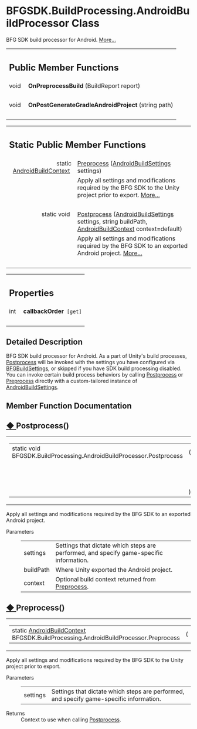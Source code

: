 # BFGSDK.BuildProcessing.AndroidBuildProcessor Class 

<div class="contents">BFG SDK build processor for Android.    <a href="class_b_f_g_s_d_k_1_1_build_processing_1_1_android_build_processor.html#details">More...</a><table class="memberdecls"><tr class="heading"><td colspan="2"><h2 class="groupheader"><a id="pub-methods" name="pub-methods"></a> Public Member Functions</h2></td></tr><tr class="memitem:ae5100feae4ff2e176540e49c443dcc6d"><td class="memItemLeft" align="right" valign="top"><a id="ae5100feae4ff2e176540e49c443dcc6d" name="ae5100feae4ff2e176540e49c443dcc6d"></a> void&#160;</td><td class="memItemRight" valign="bottom"><b>OnPreprocessBuild</b> (BuildReport report)</td></tr><tr class="separator:ae5100feae4ff2e176540e49c443dcc6d"><td class="memSeparator" colspan="2">&#160;</td></tr><tr class="memitem:a5cd5c42dfa3ec97b879f4146c062facf"><td class="memItemLeft" align="right" valign="top"><a id="a5cd5c42dfa3ec97b879f4146c062facf" name="a5cd5c42dfa3ec97b879f4146c062facf"></a> void&#160;</td><td class="memItemRight" valign="bottom"><b>OnPostGenerateGradleAndroidProject</b> (string path)</td></tr><tr class="separator:a5cd5c42dfa3ec97b879f4146c062facf"><td class="memSeparator" colspan="2">&#160;</td></tr></table><table class="memberdecls"><tr class="heading"><td colspan="2"><h2 class="groupheader"><a id="pub-static-methods" name="pub-static-methods"></a> Static Public Member Functions</h2></td></tr><tr class="memitem:ab6abe78a936ed6d34e277477abf23238"><td class="memItemLeft" align="right" valign="top">static <a class="el" href="struct_b_f_g_s_d_k_1_1_build_processing_1_1_android_build_context.html">AndroidBuildContext</a>&#160;</td><td class="memItemRight" valign="bottom"><a class="el" href="class_b_f_g_s_d_k_1_1_build_processing_1_1_android_build_processor.html#ab6abe78a936ed6d34e277477abf23238">Preprocess</a> (<a class="el" href="class_b_f_g_s_d_k_1_1_android_build_settings.html">AndroidBuildSettings</a> settings)</td></tr><tr class="memdesc:ab6abe78a936ed6d34e277477abf23238"><td class="mdescLeft">&#160;</td><td class="mdescRight">Apply all settings and modifications required by the BFG SDK to the Unity project prior to export.  <a href="class_b_f_g_s_d_k_1_1_build_processing_1_1_android_build_processor.html#ab6abe78a936ed6d34e277477abf23238">More...</a><br /></td></tr><tr class="separator:ab6abe78a936ed6d34e277477abf23238"><td class="memSeparator" colspan="2">&#160;</td></tr><tr class="memitem:a4890a19b4848d84a29cb344d11683f87"><td class="memItemLeft" align="right" valign="top">static void&#160;</td><td class="memItemRight" valign="bottom"><a class="el" href="class_b_f_g_s_d_k_1_1_build_processing_1_1_android_build_processor.html#a4890a19b4848d84a29cb344d11683f87">Postprocess</a> (<a class="el" href="class_b_f_g_s_d_k_1_1_android_build_settings.html">AndroidBuildSettings</a> settings, string buildPath, <a class="el" href="struct_b_f_g_s_d_k_1_1_build_processing_1_1_android_build_context.html">AndroidBuildContext</a> context=default)</td></tr><tr class="memdesc:a4890a19b4848d84a29cb344d11683f87"><td class="mdescLeft">&#160;</td><td class="mdescRight">Apply all settings and modifications required by the BFG SDK to an exported Android project.  <a href="class_b_f_g_s_d_k_1_1_build_processing_1_1_android_build_processor.html#a4890a19b4848d84a29cb344d11683f87">More...</a><br /></td></tr><tr class="separator:a4890a19b4848d84a29cb344d11683f87"><td class="memSeparator" colspan="2">&#160;</td></tr></table><table class="memberdecls"><tr class="heading"><td colspan="2"><h2 class="groupheader"><a id="properties" name="properties"></a> Properties</h2></td></tr><tr class="memitem:af404c51a07579596d0588155e6a9fabb"><td class="memItemLeft" align="right" valign="top"><a id="af404c51a07579596d0588155e6a9fabb" name="af404c51a07579596d0588155e6a9fabb"></a> int&#160;</td><td class="memItemRight" valign="bottom"><b>callbackOrder</b><code> [get]</code></td></tr><tr class="separator:af404c51a07579596d0588155e6a9fabb"><td class="memSeparator" colspan="2">&#160;</td></tr></table><a name="details" id="details"></a><h2 class="groupheader">Detailed Description</h2><div class="textblock">BFG SDK build processor for Android. As a part of Unity's build processes, <a class="el" href="class_b_f_g_s_d_k_1_1_build_processing_1_1_android_build_processor.html#a4890a19b4848d84a29cb344d11683f87" title="Apply all settings and modifications required by the BFG SDK to an exported Android project.">Postprocess</a> will be invoked with the settings you have configured via <a class="el" href="class_b_f_g_s_d_k_1_1_b_f_g_build_settings.html" title="BFG Build Settings Stores and provides access to BFG specific build settings. These are set via the B...">BFGBuildSettings</a>, or skipped if you have SDK build processing disabled. You can invoke certain build process behaviors by calling <a class="el" href="class_b_f_g_s_d_k_1_1_build_processing_1_1_android_build_processor.html#a4890a19b4848d84a29cb344d11683f87" title="Apply all settings and modifications required by the BFG SDK to an exported Android project.">Postprocess</a> or <a class="el" href="class_b_f_g_s_d_k_1_1_build_processing_1_1_android_build_processor.html#ab6abe78a936ed6d34e277477abf23238" title="Apply all settings and modifications required by the BFG SDK to the Unity project prior to export.">Preprocess</a> directly with a custom-tailored instance of <a class="el" href="class_b_f_g_s_d_k_1_1_android_build_settings.html" title="BFG SDK&#39;s Android Build Settings">AndroidBuildSettings</a>. </div><h2 class="groupheader">Member Function Documentation</h2><a id="a4890a19b4848d84a29cb344d11683f87" name="a4890a19b4848d84a29cb344d11683f87"></a><h2 class="memtitle"><span class="permalink"><a href="#a4890a19b4848d84a29cb344d11683f87">&#9670;&nbsp;</a></span>Postprocess()</h2><div class="memitem"><div class="memproto"><table class="mlabels"><tr><td class="mlabels-left"><table class="memname"><tr><td class="memname">static void BFGSDK.BuildProcessing.AndroidBuildProcessor.Postprocess </td><td>(</td><td class="paramtype"><a class="el" href="class_b_f_g_s_d_k_1_1_android_build_settings.html">AndroidBuildSettings</a>&#160;</td><td class="paramname"><em>settings</em>, </td></tr><tr><td class="paramkey"></td><td></td><td class="paramtype">string&#160;</td><td class="paramname"><em>buildPath</em>, </td></tr><tr><td class="paramkey"></td><td></td><td class="paramtype"><a class="el" href="struct_b_f_g_s_d_k_1_1_build_processing_1_1_android_build_context.html">AndroidBuildContext</a>&#160;</td><td class="paramname"><em>context</em> = <code>default</code>&#160;</td></tr><tr><td></td><td>)</td><td></td><td></td></tr></table></td><td class="mlabels-right"><span class="mlabels"><span class="mlabel">inline</span><span class="mlabel">static</span></span></td></tr></table></div><div class="memdoc">Apply all settings and modifications required by the BFG SDK to an exported Android project. <dl class="params"><dt>Parameters</dt><dd><table class="params"><tr><td class="paramname">settings</td><td>Settings that dictate which steps are performed, and specify game-specific information. </td></tr><tr><td class="paramname">buildPath</td><td>Where Unity exported the Android project.</td></tr><tr><td class="paramname">context</td><td>Optional build context returned from <a class="el" href="class_b_f_g_s_d_k_1_1_build_processing_1_1_android_build_processor.html#ab6abe78a936ed6d34e277477abf23238" title="Apply all settings and modifications required by the BFG SDK to the Unity project prior to export.">Preprocess</a>.</td></tr></table></dd></dl></div></div><a id="ab6abe78a936ed6d34e277477abf23238" name="ab6abe78a936ed6d34e277477abf23238"></a><h2 class="memtitle"><span class="permalink"><a href="#ab6abe78a936ed6d34e277477abf23238">&#9670;&nbsp;</a></span>Preprocess()</h2><div class="memitem"><div class="memproto"><table class="mlabels"><tr><td class="mlabels-left"><table class="memname"><tr><td class="memname">static <a class="el" href="struct_b_f_g_s_d_k_1_1_build_processing_1_1_android_build_context.html">AndroidBuildContext</a> BFGSDK.BuildProcessing.AndroidBuildProcessor.Preprocess </td><td>(</td><td class="paramtype"><a class="el" href="class_b_f_g_s_d_k_1_1_android_build_settings.html">AndroidBuildSettings</a>&#160;</td><td class="paramname"><em>settings</em></td><td>)</td><td></td></tr></table></td><td class="mlabels-right"><span class="mlabels"><span class="mlabel">inline</span><span class="mlabel">static</span></span></td></tr></table></div><div class="memdoc">Apply all settings and modifications required by the BFG SDK to the Unity project prior to export. <dl class="params"><dt>Parameters</dt><dd><table class="params"><tr><td class="paramname">settings</td><td>Settings that dictate which steps are performed, and specify game-specific information. </td></tr></table></dd></dl><dl class="section return"><dt>Returns</dt><dd>Context to use when calling <a class="el" href="class_b_f_g_s_d_k_1_1_build_processing_1_1_android_build_processor.html#a4890a19b4848d84a29cb344d11683f87" title="Apply all settings and modifications required by the BFG SDK to an exported Android project.">Postprocess</a>.</dd></dl></div></div></div> 
